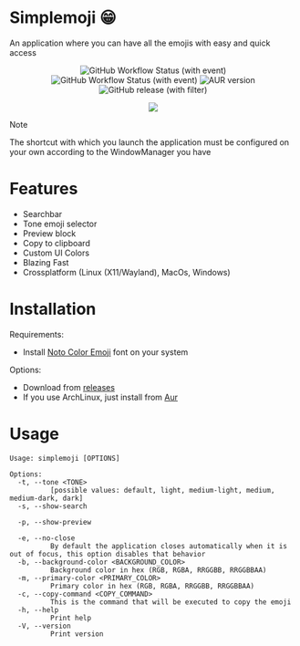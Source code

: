 # Simplemoji 😁
An application where you can have all the emojis with easy and quick access

<p align="center">
  <img alt="GitHub Workflow Status (with event)" src="https://img.shields.io/github/actions/workflow/status/SergioRibera/simplemoji/ci.yml?label=ci">
  <img alt="GitHub Workflow Status (with event)" src="https://img.shields.io/github/actions/workflow/status/SergioRibera/simplemoji/build.yml">
  <img alt="AUR version" src="https://img.shields.io/aur/version/simplemoji?link=https%3A%2F%2Faur.archlinux.org%2Fpackages%2Fsimplemoji">
  <img alt="GitHub release (with filter)" src="https://img.shields.io/github/v/release/SergioRibera/simplemoji?link=https%3A%2F%2Fgithub.com%2FSergioRibera%2FSimplemoji%2Freleases">
</p>

<p align="center">
  <img src="https://github.com/SergioRibera/Simplemoji/assets/56278796/06d1bc25-d19e-423e-a986-11b80d0e8351" />
</p>

> [!NOTE]
> The shortcut with which you launch the application must be configured on your own according to the WindowManager you have

# Features
- Searchbar
- Tone emoji selector
- Preview block
- Copy to clipboard
- Custom UI Colors
- Blazing Fast
- Crossplatform (Linux (X11/Wayland), MacOs, Windows)

# Installation
Requirements:
 - Install [Noto Color Emoji](https://fonts.google.com/noto/specimen/Noto+Color+Emoji) font on your system

Options:
- Download from [releases](https://github.com/SergioRibera/Simplemoji/releases)
- If you use ArchLinux, just install from [Aur](https://aur.archlinux.org/packages/simplemoji)

# Usage
```
Usage: simplemoji [OPTIONS]

Options:
  -t, --tone <TONE>
          [possible values: default, light, medium-light, medium, medium-dark, dark]
  -s, --show-search

  -p, --show-preview

  -e, --no-close
          By default the application closes automatically when it is out of focus, this option disables that behavior
  -b, --background-color <BACKGROUND_COLOR>
          Background color in hex (RGB, RGBA, RRGGBB, RRGGBBAA)
  -m, --primary-color <PRIMARY_COLOR>
          Primary color in hex (RGB, RGBA, RRGGBB, RRGGBBAA)
  -c, --copy-command <COPY_COMMAND>
          This is the command that will be executed to copy the emoji
  -h, --help
          Print help
  -V, --version
          Print version
```
